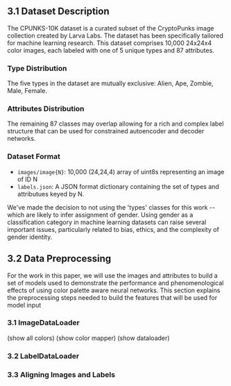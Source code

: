 ## 3.1 Dataset Description

The CPUNKS-10K dataset is a curated subset of the CryptoPunks image collection created by Larva Labs. The dataset has been specifically tailored for machine learning research. This dataset comprises 10,000 24x24x4 color images, each labeled with one of 5 unique types and 87 attributes. 

### Type Distribution

The five types in the dataset are mutually exclusive: Alien, Ape, Zombie, Male, Female.

### Attributes Distribution

The remaining 87 classes may overlap allowing for a rich and complex label structure that can be used for constrained autoencoder and decoder networks.

### Dataset Format

- `images/image{N}`: 10,000 (24,24,4) array of uint8s representing an image of ID N
- `labels.json`: A JSON format dictionary containing the set of types and attributues keyed by N.

We've made the decision to not using the 'types' classes for this work -- which are likely to infer assignment of gender. Using gender as a classification category in machine learning datasets can raise several important issues, particularly related to bias, ethics, and the complexity of gender identity. 

## 3.2 Data Preprocessing
For the work in this paper, we will use the images and attributes to build a set of models used to demonstrate the performance and phenomenological effects of using color palette aware neural networks. This section explains the preprocessing steps needed to build the features that will be used for model input

### 3.1 ImageDataLoader
(show all colors)
(show color mapper)
(show dataloader)
### 3.2 LabelDataLoader

### 3.3 Aligning Images and Labels


